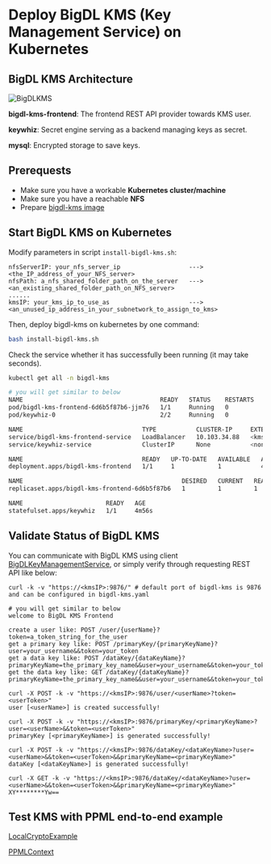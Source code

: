 # Deploy BigDL KMS (Key Management Service) on Kubernetes

## BigDL KMS Architecture
![BigDLKMS](https://user-images.githubusercontent.com/60865256/211248045-dea5dac3-3169-4e02-b472-9cff901f4de7.jpg)


**bigdl-kms-frontend**: The frontend REST API provider towards KMS user.

**keywhiz**: Secret engine serving as a backend managing keys as secret.

**mysql**: Encrypted storage to save keys.

## Prerequests

- Make sure you have a workable **Kubernetes cluster/machine**
- Make sure you have a reachable **NFS**
- Prepare [bigdl-kms image](https://github.com/intel-analytics/BigDL/tree/main/ppml/services/bigdl-kms/docker#pullbuild-container-image)

## Start BigDL KMS on Kubernetes
Modify parameters in script `install-bigdl-kms.sh`:

```
nfsServerIP: your_nfs_server_ip                   --->   <the_IP_address_of_your_NFS_server>
nfsPath: a_nfs_shared_folder_path_on_the_server   --->   <an_existing_shared_folder_path_on_NFS_server>
......
kmsIP: your_kms_ip_to_use_as                      --->   <an_unused_ip_address_in_your_subnetwork_to_assign_to_kms>
```

Then, deploy bigdl-kms on kubernetes by one command:

```bash
bash install-bigdl-kms.sh
```

Check the service whether it has successfully been running (it may take seconds).
```bash
kubectl get all -n bigdl-kms

# you will get similar to below
NAME                                      READY   STATUS    RESTARTS   AGE
pod/bigdl-kms-frontend-6d6b5f87b6-jjm76   1/1     Running   0          4m56s
pod/keywhiz-0                             2/2     Running   0          4m56s

NAME                                 TYPE           CLUSTER-IP     EXTERNAL-IP     PORT(S)          AGE
service/bigdl-kms-frontend-service   LoadBalancer   10.103.34.88   <kmsIP>         9876:31634/TCP   4m56s
service/keywhiz-service              ClusterIP      None           <none>          4444/TCP         4m56s

NAME                                 READY   UP-TO-DATE   AVAILABLE   AGE
deployment.apps/bigdl-kms-frontend   1/1     1            1           4m56s

NAME                                            DESIRED   CURRENT   READY   AGE
replicaset.apps/bigdl-kms-frontend-6d6b5f87b6   1         1         1       4m56s

NAME                       READY   AGE
statefulset.apps/keywhiz   1/1     4m56s
```

## Validate Status of BigDL KMS

You can communicate with BigDL KMS using client [BigDLKeyManagementService](https://github.com/intel-analytics/BigDL/blob/main/scala/ppml/src/main/scala/com/intel/analytics/bigdl/ppml/kms/BigDLManagementService.scala), or simply verify through requesting REST API like below:

```
curl -k -v "https://<kmsIP>:9876/" # default port of bigdl-kms is 9876 and can be configured in bigdl-kms.yaml

# you will get similar to below
welcome to BigDL KMS Frontend

create a user like: POST /user/{userName}?token=a_token_string_for_the_user
get a primary key like: POST /primaryKey/{primaryKeyName}?user=your_username&&token=your_token
get a data key like: POST /dataKey/{dataKeyName}?primaryKeyName=the_primary_key_name&&user=your_username&&token=your_token
get the data key like: GET /dataKey/{dataKeyName}?primaryKeyName=the_primary_key_name&&user=your_username&&token=your_token

curl -X POST -k -v "https://<kmsIP>:9876/user/<userName>?token=<userToken>"
user [<userName>] is created successfully!

curl -X POST -k -v "https://<kmsIP>:9876/primaryKey/<primaryKeyName>?user=<userName>&&token=<userToken>"
primaryKey [<primaryKeyName>] is generated successfully!

curl -X POST -k -v "https://<kmsIP>:9876/dataKey/<dataKeyName>?user=<userName>&&token=<userToken>&&primaryKeyName=<primaryKeyName>"
dataKey [<dataKeyName>] is generated successfully!

curl -X GET -k -v "https://<kmsIP>:9876/dataKey/<dataKeyName>?user=<userName>&&token=<userToken>&&primaryKeyName=<primaryKeyName>"
XY********Yw==

```

## Test KMS with PPML end-to-end example

[LocalCryptoExample](https://github.com/intel-analytics/BigDL/tree/main/scala/ppml/src/main/scala/com/intel/analytics/bigdl/ppml/examples#localcryptoexample-with-bigdl-kms)

[PPMLContext](https://github.com/intel-analytics/BigDL/tree/main/ppml#41-create-ppmlcontext)
